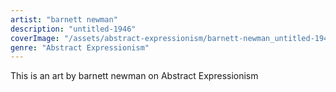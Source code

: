 ```yaml
---
artist: "barnett newman"
description: "untitled-1946"
coverImage: "/assets/abstract-expressionism/barnett-newman_untitled-1946.jpg"
genre: "Abstract Expressionism"
---
```

This is an art by barnett newman on Abstract Expressionism

